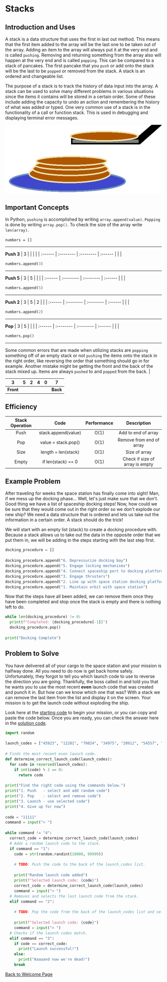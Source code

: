 # Stacks

## Introduction and Uses

A stack is a data structure that uses the first in last out method. This means that the first item added to the array will be the last one to be taken out of the array. Adding an item to the array will always put it at the very end and is called `pushing`. Removing and returning something from the array also will happen at the very end and is called `popping`. This can be compared to a stack of pancakes. The first pancake that you `push` or add onto the stack will be the last to be `popped` or removed from the stack. A stack is an ordered and changeable list. 

The purpose of a stack is to track the history of data input into the array. A stack can be used to solve many different problems in various situations since the items it contains will be stored in a certain order. Some of these include adding the capacity to undo an action and remembering the history of what was added or typed. One very common  use of a stack is in the functionality of a call or function stack. This is used in debugging and displaying terminal error messages.

![pancakes](pancakes.png)

## Important Concepts

In Python, `pushing` is accomplished by writing `array.append(value)`. `Popping` is done by writing `array.pop()`. To check the size of the array write `len(array)`.

`numbers = []`

---
**Push 3** 
| 3 |  |  |  |
| :------ | :-------- | :-------- | :------ |
|                                           |
```python
numbers.append(3)
```
---
**Push 5**
| 3 | 5 |  |  |
| :------ | :-------- | :-------- | :------ |
|                                           |
```python
numbers.append(5)
```
---
**Push 2**
| 3 | 5 | 2 |  |
| :------ | :-------- | :-------- | :------ |
|                                           |
```python
numbers.append(2)
```
---
**Pop**
| 3 | 5 |  |  |
| :------ | :-------- | :-------- | :------ |
|                                           |
```python
numbers.pop()
```
---
Some common errors that are made when utilizing stacks are `popping` something off of an empty stack or not `pushing` the items onto the stack in the right order, like reversing the order that something should go in for example. Another mistake might be getting the front and the back of the stack mixed up. Items are always `pushed` to and `popped` from the back.                           |

| 3 | 5 | 2 | 4 | 0 | 7 |
| :------: | :--------: | :--------: | :------: | :------: | :------: |
| **Front** ||||| **Back** |

## Efficiency

| Stack Operation | Code | Performance | Description |
| :---: | :---: | :---: | :---: |
| Push | stack.append(value) | O(1) | Add to end of array |
| Pop | value = stack.pop() | O(1) | Remove from end of array |
| Size | length = len(stack) | O(1) | Size of array |
| Empty | if len(stack) == 0 | O(1) | Check if size of array is empty | 

## Example Problem

After traveling for weeks the space station has finally come into sight! Man, if we mess up the docking phase... Well, let's just make sure that we don't. Good thing we have a list of spaceship docking steps! Now, how could we be sure that they would come out in the right order so we don't explode our new ship? We need a data structure that is ordered and lets us take out the information in a certain order. A stack should do the trick!

We will start with an empty list (stack) to create a docking procedure with. Because a stack allows us to take out the data in the opposite order that we put them in, we will be adding in the steps starting with the last step first.

```python
docking_procedure = []

docking_procedure.append("6. Depressurize docking bay")
docking_procedure.append("5. Engage locking mechanisms")
docking_procedure.append("4. Connect spaceship port to docking platform")
docking_procedure.append("3. Engage thrusters")
docking_procedure.append("2. Line up with space station docking platform")
docking_procedure.append("1. Maintain orbit with space station")
```

Now that the steps have all been added, we can remove them once they have been completed and stop once the stack is empty and there is nothing left to do.

```python
while len(docking_procedure) != 0:
  print(f"Completed: {docking_procedure[-1]}")
  docking_procedure.pop()
  
print("Docking Complete")
```

## Problem to Solve

You have delivered all of your cargo to the space station and your mission is halfway done. All you need to do now is get back home safely. Unfortunately, they forgot to tell you which launch code to use to reverse the direction you are going. Thankfully, the boss called in and told you that he wants you to use the most recent **even** launch code that was created and punch it in. But how can we know which one that was? With a stack we can remove the last item from the list and display it on the screen. Your mission is to get the launch code without exploding the ship.

Look here at the [starting code](https://github.com/katereclark/data_structures_tutorial/blob/main/launch_codes.py) to begin your mission, or you can copy and paste the code below. Once you are ready, you can check the answer here in the [solution code](https://github.com/katereclark/data_structures_tutorial/blob/main/launch_codes_solution.py).

```python
import random

launch_codes = ["45923", "12281", "70024", "34975", "20912", "54557", "71233", "62841"]

# Finds the most recent even launch code.
def determine_correct_launch_code(launch_codes):
  for code in reversed(launch_codes):
    if int(code) % 2 == 0:
      return code

print("Find the right code using the commands below.")
print("1. Push   - select and add random code")
print("2. Pop    - select and remove code")
print("3. Launch - use selected code")
print("4. Give up for now")

code = "11111"
command = input("> ")

while command != "4":
  correct_code = determine_correct_launch_code(launch_codes)
  # Adds a random launch code to the stack.
  if command == "1":
    code = str(random.randint(10000, 99999))

    # TODO: Push the code to the back of the launch_codes list.

    print("Random launch code added")
    print(f"Selected launch code: {code}")
    correct_code = determine_correct_launch_code(launch_codes)
    command = input("> ")
  # Removes and selects the last launch code from the stack.
  elif command == "2":
    
    # TODO: Pop the code from the back of the launch_codes list and select the code.

    print(f"Selected launch code: {code}")
    command = input("> ")
  # Checks if the launch codes match.
  elif command == "3":
    if code == correct_code:
      print("Launch successful!")
    else:
      print("Aaaaand now we're dead!")
    break
```

[Back to Welcome Page](https://github.com/katereclark/data_structures_tutorial/blob/main/0-welcome.md)
